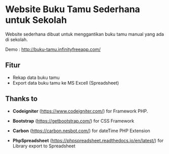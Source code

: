 
# Website Buku Tamu Sederhana untuk Sekolah

Website sederhana dibuat untuk menggantikan buku tamu manual yang ada di sekolah.

Demo : 
http://buku-tamu.infinityfreeapp.com/




## Fitur

- Rekap data buku tamu
- Export data buku tamu ke MS Excell (Spreadsheet)


## Thanks to

- **Codeigniter** (https://www.codeigniter.com/) for Framework PHP. 

- **Bootstrap** (https://getbootstrap.com/) for CSS Framework

- **Carbon** (https://carbon.nesbot.com/) for dateTime PHP Extension

- **PhpSpreadsheet** (https://phpspreadsheet.readthedocs.io/en/latest/) for Library export to Spreadsheet
